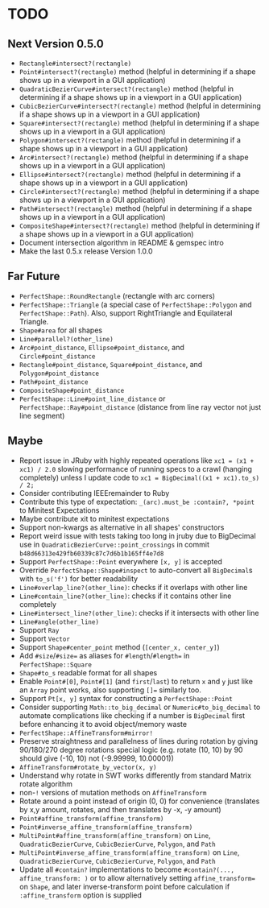 # TODO

## Next Version 0.5.0

- `Rectangle#intersect?(rectangle)`
- `Point#intersect?(rectangle)` method (helpful in determining if a shape shows up in a viewport in a GUI application)
- `QuadraticBezierCurve#intersect?(rectangle)` method (helpful in determining if a shape shows up in a viewport in a GUI application)
- `CubicBezierCurve#intersect?(rectangle)` method (helpful in determining if a shape shows up in a viewport in a GUI application)
- `Square#intersect?(rectangle)` method (helpful in determining if a shape shows up in a viewport in a GUI application)
- `Polygon#intersect?(rectangle)` method (helpful in determining if a shape shows up in a viewport in a GUI application)
- `Arc#intersect?(rectangle)` method (helpful in determining if a shape shows up in a viewport in a GUI application)
- `Ellipse#intersect?(rectangle)` method (helpful in determining if a shape shows up in a viewport in a GUI application)
- `Circle#intersect?(rectangle)` method (helpful in determining if a shape shows up in a viewport in a GUI application)
- `Path#intersect?(rectangle)` method (helpful in determining if a shape shows up in a viewport in a GUI application)
- `CompositeShape#intersect?(rectangle)` method (helpful in determining if a shape shows up in a viewport in a GUI application)
- Document intersection algorithm in README & gemspec intro
- Make the last 0.5.x release Version 1.0.0

## Far Future

- `PerfectShape::RoundRectangle` (rectangle with arc corners)
- `PerfectShape::Triangle` (a special case of `PerfectShape::Polygon` and `PerfectShape::Path`). Also, support RightTriangle and Equilateral Triangle.
- `Shape#area` for all shapes
- `Line#parallel?(other_line)`
- `Arc#point_distance`, `Ellipse#point_distance`, and `Circle#point_distance`
- `Rectangle#point_distance`, `Square#point_distance`, and `Polygon#point_distance`
- `Path#point_distance`
- `CompositeShape#point_distance`
- `PerfectShape::Line#point_line_distance` or `PerfectShape::Ray#point_distance` (distance from line ray vector not just line segment)

## Maybe

- Report issue in JRuby with highly repeated operations like `xc1 = (x1 + xc1) / 2.0` slowing performance of running specs to a crawl (hanging completely) unless I update code to `xc1 = BigDecimal((x1 + xc1).to_s) / 2;`
- Consider contributing IEEEremainder to Ruby
- Contribute this type of expectation: `_(arc).must_be :contain?, *point` to Minitest Expectations
- Maybe contribute xit to minitest expectations
- Support non-kwargs as alternative in all shapes' constructors
- Report weird issue with tests taking too long in jruby due to BigDecimal use in `QuadraticBezierCurve::point_crossings` in commit `b48d66313e429fb60339c87c7d6b1b165ff4e7d8`
- Support `PerfectShape::Point` everywhere `[x, y]` is accepted
- Override `PerfectShape::Shape#inspect` to auto-convert all `BigDecimal`s with `to_s('f')` for better readability
- `Line#overlap_line?(other_line)`: checks if it overlaps with other line
- `Line#contain_line?(other_line)`: checks if it contains other line completely
- `Line#intersect_line?(other_line)`: checks if it intersects with other line
- `Line#angle(other_line)`
- Support `Ray`
- Support `Vector`
- Support `Shape#center_point` method (`[center_x, center_y]`)
- Add `#size`/`#size=` as aliases for `#length`/`#length=` in `PerfectShape::Square`
- `Shape#to_s` readable format for all shapes
- Enable `Point#[0]`, `Point#[1]` (and `first`/`last`) to return `x` and `y` just like an `Array` point works, also supporting `[]=` similarly too.
- Support `Pt[x, y]` syntax for constructing a `PerfectShape::Point`
- Consider supporting `Math::to_big_decimal` or `Numeric#to_big_decimal` to automate complications like checking if a number is `BigDecimal` first before enhancing it to avoid object/memory waste
- `PerfectShape::AffineTransform#mirror!`
- Preserve straightness and parallelness of lines during rotation by giving 90/180/270 degree rotations special logic (e.g. rotate (10, 10) by 90 should give (-10, 10) not (-9.99999, 10.00001))
- `AffineTransform#rotate_by_vector(x, y)`
- Understand why rotate in SWT works differently from standard Matrix rotate algorithm
- non-`!` versions of mutation methods on `AffineTransform`
- Rotate around a point instead of origin (0, 0) for convenience (translates by x,y amount, rotates, and then translates by -x, -y amount)
- `Point#affine_transform(affine_transform)`
- `Point#inverse_affine_transform(affine_transform)`
- `MultiPoint#affine_transform(affine_transform)` on `Line`, `QuadraticBezierCurve`, `CubicBezierCurve`, `Polygon`, and `Path`
- `MultiPoint#inverse_affine_transform(affine_transform)` on `Line`, `QuadraticBezierCurve`, `CubicBezierCurve`, `Polygon`, and `Path`
- Update all `#contain?` implementations to become `#contain?(..., affine_transform: )` or to allow alternatively setting `affine_transform=` on `Shape`, and later inverse-transform point before calculation if `:affine_transform` option is supplied
